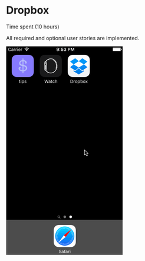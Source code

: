 # Dropbox

Time spent (10 hours)

All required and optional user stories are implemented.

![Video Walkthrough](hw1.gif)

